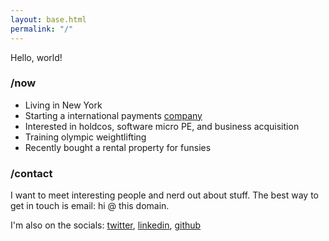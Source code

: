 ```yaml
---
layout: base.html
permalink: "/"
---
```


Hello, world!

### /now

- Living in New York
- Starting a international payments [company](https://withparallax.com/)
- Interested in holdcos, software micro PE, and business acquisition
- Training olympic weightlifting
- Recently bought a rental property for funsies

### /contact

I want to meet interesting people and nerd out about stuff.  The best way to get in touch is email: hi @ this domain.

I'm also on the socials: [twitter](https://twitter.com/waffledotexe), [linkedin](https://www.linkedin.com/in/khxela/),
[github](https://github.com/alexkuang)
